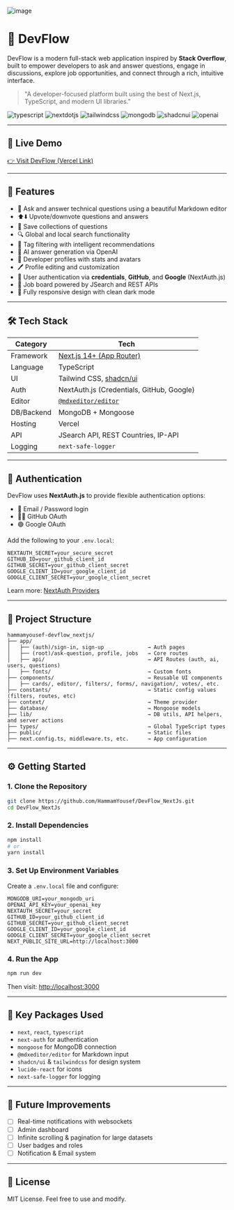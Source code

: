 ![image](https://github.com/user-attachments/assets/14be87f8-8435-4399-8b51-aeb060cdd8e9)


# 💬 DevFlow

DevFlow is a modern full-stack web application inspired by **Stack Overflow**, built to empower developers to ask and answer questions, engage in discussions, explore job opportunities, and connect through a rich, intuitive interface.

> "A developer-focused platform built using the best of Next.js, TypeScript, and modern UI libraries."

  <div>
    <img src="https://img.shields.io/badge/-TypeScript-black?style=for-the-badge&logoColor=white&logo=typescript&color=3178C6" alt="typescript" />
    <img src="https://img.shields.io/badge/-Next_JS-black?style=for-the-badge&logoColor=white&logo=nextdotjs&color=000000" alt="nextdotjs" />
    <img src="https://img.shields.io/badge/-Tailwind_CSS-black?style=for-the-badge&logoColor=white&logo=tailwindcss&color=06B6D4" alt="tailwindcss" />
    <img src="https://img.shields.io/badge/-MongoDB-black?style=for-the-badge&logoColor=white&logo=mongodb&color=47A248" alt="mongodb" />
    <img src="https://img.shields.io/badge/-ShadCN_UI-black?style=for-the-badge&logoColor=white&logo=shadcnui&color=000000" alt="shadcnui" />
    <img src="https://img.shields.io/badge/-Open_AI-black?style=for-the-badge&logoColor=white&logo=openai&color=412991" alt="openai" />
  </div>

---

## 🔗 Live Demo

[👉 Visit DevFlow (Vercel Link)](https://dev-flow-next-js.vercel.app)

---

## 🧠 Features

- 📝 Ask and answer technical questions using a beautiful Markdown editor
- ⬆️⬇️ Upvote/downvote questions and answers
- 📌 Save collections of questions
- 🔍 Global and local search functionality
- 📎 Tag filtering with intelligent recommendations
- 🧠 AI answer generation via OpenAI
- 👤 Developer profiles with stats and avatars
- 🖊️ Profile editing and customization
- 🔐 User authentication via **credentials**, **GitHub**, and **Google** (NextAuth.js)
- 💼 Job board powered by JSearch and REST APIs
- 📱 Fully responsive design with clean dark mode

---

## 🛠 Tech Stack

| Category   | Tech                                              |
| ---------- | ------------------------------------------------- |
| Framework  | [Next.js 14+ (App Router)](https://nextjs.org/)   |
| Language   | TypeScript                                        |
| UI         | Tailwind CSS, [shadcn/ui](https://ui.shadcn.com/) |
| Auth       | NextAuth.js (Credentials, GitHub, Google)         |
| Editor     | [`@mdxeditor/editor`](https://mdxeditor.dev/)     |
| DB/Backend | MongoDB + Mongoose                                |
| Hosting    | Vercel                                            |
| API        | JSearch API, REST Countries, IP-API               |
| Logging    | `next-safe-logger`                                |

---

## 🔐 Authentication

DevFlow uses **NextAuth.js** to provide flexible authentication options:

- 📧 Email / Password login
- 🧑‍💻 GitHub OAuth
- 🟢 Google OAuth

Add the following to your `.env.local`:

```env
NEXTAUTH_SECRET=your_secure_secret
GITHUB_ID=your_github_client_id
GITHUB_SECRET=your_github_client_secret
GOOGLE_CLIENT_ID=your_google_client_id
GOOGLE_CLIENT_SECRET=your_google_client_secret
```

Learn more: [NextAuth Providers](https://next-auth.js.org/providers)

---

## 📁 Project Structure

```
hammamyousef-devflow_nextjs/
├── app/
│   ├── (auth)/sign-in, sign-up              → Auth pages
│   ├── (root)/ask-question, profile, jobs   → Core routes
│   ├── api/                                 → API Routes (auth, ai, users, questions)
│   ├── fonts/                               → Custom fonts
├── components/                              → Reusable UI components
│   ├── cards/, editor/, filters/, forms/, navigation/, votes/, etc.
├── constants/                               → Static config values (filters, routes, etc)
├── context/                                 → Theme provider
├── database/                                → Mongoose models
├── lib/                                     → DB utils, API helpers, and server actions
├── types/                                   → Global TypeScript types
├── public/                                  → Static files
├── next.config.ts, middleware.ts, etc.      → App configuration
```

---

## ⚙️ Getting Started

### 1. Clone the Repository

```bash
git clone https://github.com/HammamYousef/DevFlow_NextJs.git
cd DevFlow_NextJs
```

### 2. Install Dependencies

```bash
npm install
# or
yarn install
```

### 3. Set Up Environment Variables

Create a `.env.local` file and configure:

```env
MONGODB_URI=your_mongodb_uri
OPENAI_API_KEY=your_openai_key
NEXTAUTH_SECRET=your_secret
GITHUB_ID=your_github_client_id
GITHUB_SECRET=your_github_client_secret
GOOGLE_CLIENT_ID=your_google_client_id
GOOGLE_CLIENT_SECRET=your_google_client_secret
NEXT_PUBLIC_SITE_URL=http://localhost:3000
```

### 4. Run the App

```bash
npm run dev
```

Then visit: [http://localhost:3000](http://localhost:3000)

---

## 🔧 Key Packages Used

- `next`, `react`, `typescript`
- `next-auth` for authentication
- `mongoose` for MongoDB connection
- `@mdxeditor/editor` for Markdown input
- `shadcn/ui` & `tailwindcss` for design system
- `lucide-react` for icons
- `next-safe-logger` for logging

---

## 🚀 Future Improvements

- [ ] Real-time notifications with websockets
- [ ] Admin dashboard
- [ ] Infinite scrolling & pagination for large datasets
- [ ] User badges and roles
- [ ] Notification & Email system

---

## 📄 License

MIT License. Feel free to use and modify.
